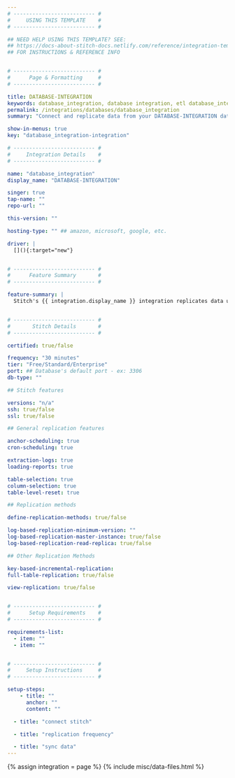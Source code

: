 ```yaml
---
# -------------------------- #
#     USING THIS TEMPLATE    #
# -------------------------- #

## NEED HELP USING THIS TEMPLATE? SEE:
## https://docs-about-stitch-docs.netlify.com/reference/integration-templates/databases/
## FOR INSTRUCTIONS & REFERENCE INFO


# -------------------------- #
#      Page & Formatting     #
# -------------------------- #

title: DATABASE-INTEGRATION
keywords: database_integration, database integration, etl database_integration, database_integration etl
permalink: /integrations/databases/database_integration
summary: "Connect and replicate data from your DATABASE-INTEGRATION database using Stitch's DATABASE-INTEGRATION integration."

show-in-menus: true
key: "database_integration-integration"

# -------------------------- #
#     Integration Details    #
# -------------------------- #

name: "database_integration"
display_name: "DATABASE-INTEGRATION"

singer: true
tap-name: ""
repo-url: ""

this-version: ""

hosting-type: "" ## amazon, microsoft, google, etc.

driver: |
  [](){:target="new"}


# -------------------------- #
#      Feature Summary       #
# -------------------------- #

feature-summary: |
  Stitch's {{ integration.display_name }} integration replicates data using the {{ integration.driver | flatify | strip }}. [TODO]


# -------------------------- #
#       Stitch Details       #
# -------------------------- #

certified: true/false

frequency: "30 minutes"
tier: "Free/Standard/Enterprise"
port: ## Database's default port - ex: 3306
db-type: ""

## Stitch features

versions: "n/a"
ssh: true/false
ssl: true/false

## General replication features

anchor-scheduling: true
cron-scheduling: true

extraction-logs: true
loading-reports: true

table-selection: true
column-selection: true
table-level-reset: true

## Replication methods

define-replication-methods: true/false

log-based-replication-minimum-version: ""
log-based-replication-master-instance: true/false
log-based-replication-read-replica: true/false

## Other Replication Methods

key-based-incremental-replication: 
full-table-replication: true/false

view-replication: true/false


# -------------------------- #
#      Setup Requirements    #
# -------------------------- #

requirements-list:
  - item: ""
  - item: ""


# -------------------------- #
#     Setup Instructions     #
# -------------------------- #

setup-steps:
	- title: ""
	  anchor: ""
	  content: ""

  - title: "connect stitch"

  - title: "replication frequency"

  - title: "sync data"
---
```

{% assign integration = page %}
{% include misc/data-files.html %}
